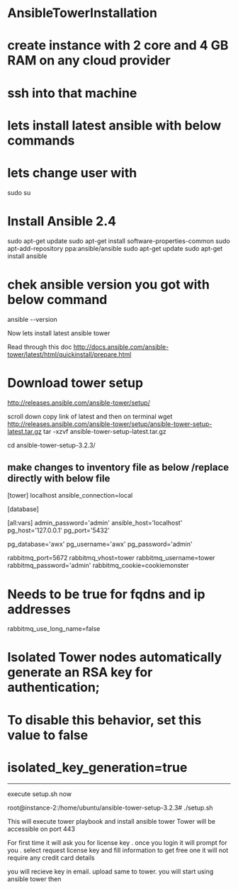 # AnsibleTowerInstallation

# create instance with 2 core and 4 GB RAM on any cloud provider 
# ssh into that machine
# lets install latest ansible with below commands 
# lets change user with 
sudo su

# Install Ansible 2.4
 sudo apt-get update
 sudo apt-get install software-properties-common
 sudo apt-add-repository ppa:ansible/ansible
 sudo apt-get update
 sudo apt-get install ansible
 
# chek ansible version you got with below command

ansible --version 

Now lets install latest ansible tower 

Read through this doc http://docs.ansible.com/ansible-tower/latest/html/quickinstall/prepare.html

# Download tower setup 
http://releases.ansible.com/ansible-tower/setup/ 

scroll down copy link of latest and then on terminal
 wget http://releases.ansible.com/ansible-tower/setup/ansible-tower-setup-latest.tar.gz
 tar -xzvf ansible-tower-setup-latest.tar.gz
 
 cd ansible-tower-setup-3.2.3/

make changes to inventory file as below /replace directly with below file  
---------------------------------
[tower]
localhost ansible_connection=local

[database]

[all:vars]
admin_password='admin'
ansible_host='localhost'
pg_host='127.0.0.1'
pg_port='5432'

pg_database='awx'
pg_username='awx'
pg_password='admin'

rabbitmq_port=5672
rabbitmq_vhost=tower
rabbitmq_username=tower
rabbitmq_password='admin'
rabbitmq_cookie=cookiemonster

# Needs to be true for fqdns and ip addresses
rabbitmq_use_long_name=false

# Isolated Tower nodes automatically generate an RSA key for authentication;
# To disable this behavior, set this value to false
# isolated_key_generation=true

--------------------------------------

execute setup.sh now 

root@instance-2:/home/ubuntu/ansible-tower-setup-3.2.3# ./setup.sh

This will execute tower playbook and install ansible tower 
Tower will be accessible on port 443 

For first time it will ask you for license key . once you login it will prompt for you . select request license key and fill information to get free one
it will not require any credit card details 

you will recieve key in email. upload same to tower. you will start using ansible tower then


 
 
 
 






